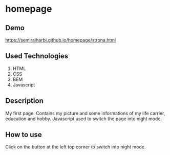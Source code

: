 # homepage

## Demo
https://semiralharbi.github.io/homepage/strona.html

## Used Technologies

1. HTML
2. CSS
3. BEM
4. Javascript

## Description
My first page. Contains my picture and some informations of my life carrier, education and hobby.
Javascript used to switch the page into night mode.

## How to use
Click on the button at the left top corner to switch into night mode.
